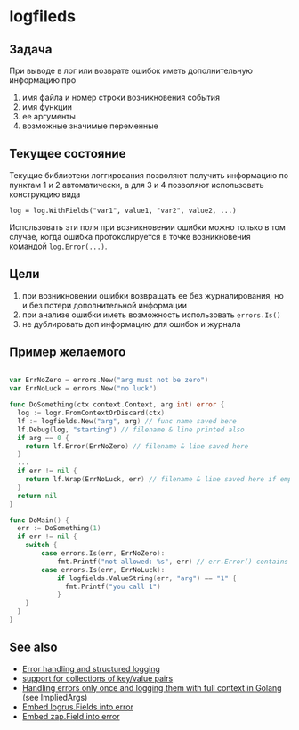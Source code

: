 # logfileds

## Задача

При выводе в лог или возврате ошибок иметь дополнительную информацию про

1. имя файла и номер строки возникновения события
2. имя функции
3. ее аргументы
4. возможные значимые переменные

## Текущее состояние

Текущие библиотеки логгирования позволяют получить информацию по пунктам 1 и 2 автоматически, а для 3 и 4 позволяют использовать конструкцию вида

```
log = log.WithFields("var1", value1, "var2", value2, ...)
```

Использовать эти поля при возникновении ошибки можно только в том случае, когда ошибка протоколируется в точке возникновения командой `log.Error(...)`.

## Цели

1. при возникновении ошибки возвращать ее без журналирования, но и без потери дополнительной информации
2. при анализе ошибки иметь возможность использовать `errors.Is()`
3. не дублировать доп информацию для ошибок и журнала

## Пример желаемого

```go

var ErrNoZero = errors.New("arg must not be zero")
var ErrNoLuck = errors.New("no luck")

func DoSomething(ctx context.Context, arg int) error {
  log := logr.FromContextOrDiscard(ctx)
  lf := logfields.New("arg", arg) // func name saved here
  lf.Debug(log, "starting") // filename & line printed also
  if arg == 0 {
    return lf.Error(ErrNoZero) // filename & line saved here
  }
  ...
  if err != nil {
    return lf.Wrap(ErrNoLuck, err) // filename & line saved here if empty
  }
  return nil
}

func DoMain() {
  err := DoSomething(1)
  if err != nil {
    switch {
        case errors.Is(err, ErrNoZero):
            fmt.Printf("not allowed: %s", err) // err.Error() contains message, arg, func, filename, line
        case errors.Is(err, ErrNoLuck):
            if logfields.ValueString(err, "arg") == "1" {
              fmt.Printf("you call 1")
            }
    }
  }
}

```

## See also

* [Error handling and structured logging](https://groups.google.com/g/golang-nuts/c/qbAS7ojmQZg?pli=1)
* [support for collections of key/value pairs](https://github.com/jjeffery/kv)
* [Handling errors only once and logging them with full context in Golang](https://www.orsolabs.com/post/go-errors-and-logs/) (see ImpliedArgs)
* [Embed logrus.Fields into error](https://github.com/suzuki-shunsuke/logrus-error)
* [Embed zap.Field into error](https://github.com/suzuki-shunsuke/zap-error)
